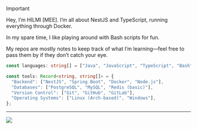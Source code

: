 > [!IMPORTANT]  
> Hey, I’m HILMI [MEE]. I’m all about NestJS and TypeScript, running everything through Docker.
> 
> In my spare time, I like playing around with Bash scripts for fun.
> 
> My repos are mostly notes to keep track of what I’m learning—feel free to pass them by if they don’t catch your eye.   
```ts
const languages: string[] = ["Java", "JavaScript", "TypeScript", "Bash"];

const tools: Record<string, string[]> = {
  "Backend": ["NestJS", "Spring Boot", "Docker", "Node.js"],
  "Databases": ["PostgreSQL", "MySQL", "Redis (basic)"],
  "Version Control": ["Git", "GitHub", "GitLab"],
  "Operating Systems": ["Linux (Arch-based)", "Windows"],
};
```
---
![](https://komarev.com/ghpvc/?username=reimiii&style=for-the-badge&label=VIEWS+COUNT)

